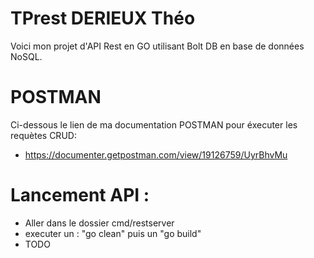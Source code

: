 # TPrest DERIEUX Théo 

Voici mon projet d'API Rest en GO utilisant Bolt DB en base de données NoSQL. 

# POSTMAN

Ci-dessous le lien de ma documentation POSTMAN pour éxecuter les requètes CRUD:

  * https://documenter.getpostman.com/view/19126759/UyrBhvMu

# Lancement API : 

  * Aller dans le dossier cmd/restserver 
  * executer un : "go clean" puis un "go build"
  * TODO 
